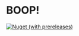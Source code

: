 # BOOP!

[![Nuget (with prereleases)](https://img.shields.io/nuget/vpre/Pakrym.Boop)](https://www.nuget.org/packages/Pakrym.Boop)
